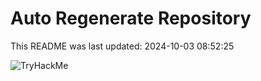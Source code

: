 # Auto Regenerate Repository

This README was last updated: 2024-10-03 08:52:25

 ![TryHackMe](https://tryhackme.com/badge/533634)